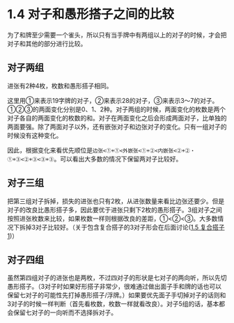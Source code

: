 # 1.4 对子和愚形搭子之间的比较

为了和牌至少需要一个雀头，所以只有当手牌中有两组以上的对子的时候，才会把对子和其他的部分进行比较。

## 对子两组
进张有2种4枚，枚数和愚形搭子相同。

这里用①来表示19字牌的对子，②来表示28的对子，③来表示3～7的对子。①②③的两面变化分别是0、1、2种。对子两组的时候，两面变化的枚数是两个对子各自的两面变化的枚数的和。对子在两面变化之后会形成两面对子，比单独的两面要强。除了两面对子以外，还有嵌张对子和边张对子的变化。只有一组对子的时候没有这种变化。

因此，根据变化来看优先顺位是`边张<①+①<外嵌张<①+②<内嵌张<②+②・①+③<②+③<③+③`。可以看出大多数的情况下保留两对子比较好。

## 对子三组
把第三组对子拆掉，损失的进张也只有2枚，从进张数量来看比边张还要少。但是对子的改良比愚形搭子多，因此要优于进张只剩下2枚的愚形搭子。3组对子之间按照进张枚数来比较，如果枚数一样则根据改良的差距，①<②<③。大多数情况下拆掉3对子比较好。（关于包含复合搭子的3对子形会在后面讨论([1.5 复合搭子1](/1.05%20复合搭子1.html))）

## 对子四组
虽然第四组对子的进张也是两枚，不过四对子的形状是七对子的两向听，所以先切愚形搭子。（3对子时如果好形搭子非常少，很难通过做出面子手和牌的话也可以保留七对子的可能性先打掉愚形搭子/浮牌。）如果要优先面子手切掉对子的话则和3对子的时候一样判断（首先看枚数，枚数一样就看改良）。对子5组的话，基本都会保留七对子的一向听而不选择拆对子。
